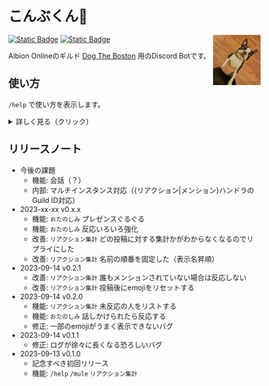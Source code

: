 # こんぶくん🤖

<img align="right" src="https://raw.githubusercontent.com/ebiiim/conbukun/main/assets/icon/conbu.jpg" alt="conbukun" width="" height="100" />

[![Static Badge](https://img.shields.io/badge/add%20to%20Discord-7289DA?logo=discord&labelColor=FFFFFF)](https://discord.com/oauth2/authorize?client_id=1151028506470404096&scope=bot&permissions=11264) [![Static Badge](https://img.shields.io/badge/add%20to%20Discord%20(dev)-7289DA?logo=discord&labelColor=FFFFFF)
](https://discord.com/oauth2/authorize?client_id=1151570933543342101&scope=bot&permissions=11264)

Albion Onlineのギルド [Dog The Boston](https://twitter.com/DogTheBoston) 用のDiscord Botです。

## 使い方

`/help` で使い方を表示します。

<details>

<summary>詳しく見る（クリック）</summary>

> ## コマンド
> - `/help` このメッセージを表示します。
> - `/mule` ラバに関するヒントをランダムに投稿します（30秒後に自動削除）。
> ## リアクション
> - `リアクション集計` 集計したいメッセージにリアクション（🤖）を行うとリマインダーを投稿します（2分後に自動削除）。
> ## おまけ
> - 呼びかけに反応したりお昼寝したりします。

</details>


## リリースノート

- 今後の課題
  - 機能: 会話（？）
  - 内部: マルチインスタンス対応（{リアクション|メンション}ハンドラのGuild ID対応）
- 2023-xx-xx v0.x.x
  - 機能: `おたのしみ` プレゼンスぐるぐる
  - 機能: `おたのしみ` 反応いろいろ強化
  - 改善: `リアクション集計` どの投稿に対する集計かがわからなくなるのでリプライにした
  - 改善: `リアクション集計` 名前の順番を固定した（表示名昇順）
- 2023-09-14 v0.2.1
  - 改善: `リアクション集計` 誰もメンションされていない場合は反応しない
  - 改善: `リアクション集計` 投稿後にemojiをリセットする
- 2023-09-14 v0.2.0
  - 機能: `リアクション集計` 未反応の人をリストする
  - 機能: `おたのしみ` 話しかけられたら反応する
  - 修正: 一部のemojiがうまく表示できないバグ
- 2023-09-14 v0.1.1
  - 修正: ログが徐々に長くなる恐ろしいバグ
- 2023-09-13 v0.1.0
  - 記念すべき初回リリース
  - 機能: `/help` `/mule` `リアクション集計`
